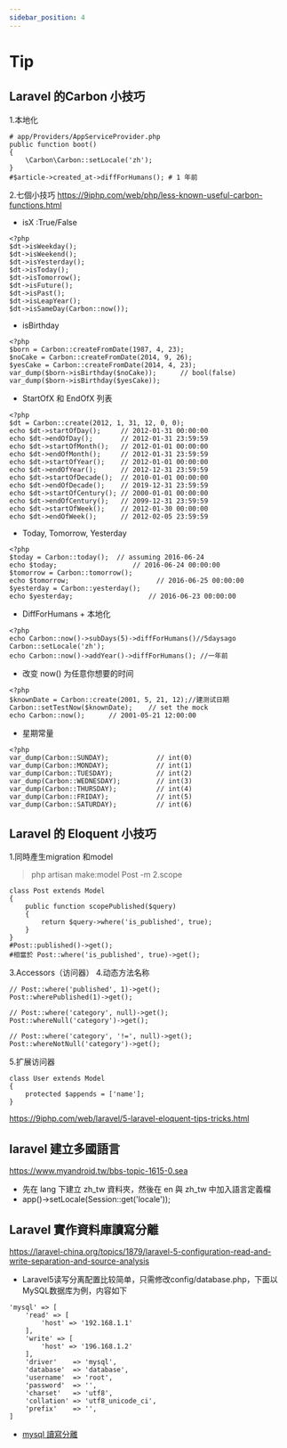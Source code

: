 ```yaml
---
sidebar_position: 4
---
```

# Tip

## Laravel 的Carbon 小技巧
1.本地化
```php=
# app/Providers/AppServiceProvider.php
public function boot()
{
    \Carbon\Carbon::setLocale('zh');
}
#$article->created_at->diffForHumans(); # 1 年前
```
2.七個小技巧
https://9iphp.com/web/php/less-known-useful-carbon-functions.html
- isX :True/False
```php=
<?php
$dt->isWeekday();
$dt->isWeekend();
$dt->isYesterday();
$dt->isToday();
$dt->isTomorrow();
$dt->isFuture();
$dt->isPast();
$dt->isLeapYear();
$dt->isSameDay(Carbon::now());
```
- isBirthday
```php=
<?php
$born = Carbon::createFromDate(1987, 4, 23);
$noCake = Carbon::createFromDate(2014, 9, 26);
$yesCake = Carbon::createFromDate(2014, 4, 23);
var_dump($born->isBirthday($noCake));      // bool(false)
var_dump($born->isBirthday($yesCake));
```
- StartOfX 和 EndOfX 列表
```php=
<?php
$dt = Carbon::create(2012, 1, 31, 12, 0, 0);
echo $dt->startOfDay();     // 2012-01-31 00:00:00
echo $dt->endOfDay();       // 2012-01-31 23:59:59
echo $dt->startOfMonth();   // 2012-01-01 00:00:00
echo $dt->endOfMonth();     // 2012-01-31 23:59:59
echo $dt->startOfYear();    // 2012-01-01 00:00:00
echo $dt->endOfYear();      // 2012-12-31 23:59:59
echo $dt->startOfDecade();  // 2010-01-01 00:00:00
echo $dt->endOfDecade();    // 2019-12-31 23:59:59
echo $dt->startOfCentury(); // 2000-01-01 00:00:00
echo $dt->endOfCentury();   // 2099-12-31 23:59:59
echo $dt->startOfWeek();    // 2012-01-30 00:00:00
echo $dt->endOfWeek();      // 2012-02-05 23:59:59
```
- Today, Tomorrow, Yesterday
```php=
<?php
$today = Carbon::today();  // assuming 2016-06-24
echo $today;                   // 2016-06-24 00:00:00
$tomorrow = Carbon::tomorrow();
echo $tomorrow;                      // 2016-06-25 00:00:00
$yesterday = Carbon::yesterday();
echo $yesterday;                   // 2016-06-23 00:00:00
```
- DiffForHumans + 本地化
```php=
<?php
echo Carbon::now()->subDays(5)->diffForHumans()//5daysago
Carbon::setLocale('zh');
echo Carbon::now()->addYear()->diffForHumans(); //一年前
```
- 改变 now() 为任意你想要的时间
```php=
<?php
$knownDate = Carbon::create(2001, 5, 21, 12);//建测试日期
Carbon::setTestNow($knownDate);    // set the mock 
echo Carbon::now();      // 2001-05-21 12:00:00
```
- 星期常量
```php=
<?php
var_dump(Carbon::SUNDAY);            // int(0)
var_dump(Carbon::MONDAY);            // int(1)
var_dump(Carbon::TUESDAY);           // int(2)
var_dump(Carbon::WEDNESDAY);         // int(3)
var_dump(Carbon::THURSDAY);          // int(4)
var_dump(Carbon::FRIDAY);            // int(5)
var_dump(Carbon::SATURDAY);          // int(6)
```

## Laravel 的 Eloquent 小技巧
1.同時產生migration 和model
> php artisan make:model Post -m
2.scope
```php=
class Post extends Model
{
    public function scopePublished($query)
    {
        return $query->where('is_published', true);
    }
}
#Post::published()->get();
#相當於 Post::where('is_published', true)->get();

```

3.Accessors（访问器）
4.动态方法名称
```php=
// Post::where('published', 1)->get();
Post::wherePublished(1)->get();
 
// Post::where('category', null)->get();
Post::whereNull('category')->get();
 
// Post::where('category', '!=', null)->get();
Post::whereNotNull('category')->get();
```
5.扩展访问器
```php=
class User extends Model
{
    protected $appends = ['name'];
}
```
https://9iphp.com/web/laravel/5-laravel-eloquent-tips-tricks.html

## laravel 建立多國語言
https://www.myandroid.tw/bbs-topic-1615-0.sea
- 先在 lang 下建立 zh_tw 資料夾，然後在 en 與 zh_tw 中加入語言定義檔
-  app()->setLocale(Session::get('locale'));
## Laravel 實作資料庫讀寫分離
https://laravel-china.org/topics/1879/laravel-5-configuration-read-and-write-separation-and-source-analysis

- Laravel5读写分离配置比较简单，只需修改config/database.php，下面以MySQL数据库为例，内容如下
```php=
'mysql' => [
    'read' => [
        'host' => '192.168.1.1'
    ],
    'write' => [
        'host' => '196.168.1.2'
    ],
    'driver'    => 'mysql',
    'database'  => 'database',
    'username'  => 'root',
    'password'  => '',
    'charset'   => 'utf8',
    'collation' => 'utf8_unicode_ci',
    'prefix'    => '',
]
```
- [mysql 讀寫分離](http://blog.csdn.net/justdb/article/details/17331569)
